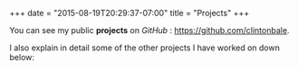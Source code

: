 +++
date = "2015-08-19T20:29:37-07:00"
title = "Projects"
+++

You can see my public **projects** on _GitHub_ : https://github.com/clintonbale. 

I also explain in detail some of the other projects I have worked on down below: